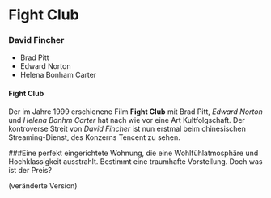 # Fight Club
### David Fincher

* Brad Pitt
* Edward Norton
* Helena Bonham Carter

#### Fight Club

Der im Jahre 1999 erschienene Film **Fight Club** mit Brad Pitt, *Edward Norton*
und *Helena Banhm Carter* hat  nach wie vor eine Art Kultfolgschaft.
Der kontroverse Streit von *David Fincher* ist nun erstmal beim chinesischen Streaming-Dienst,
des Konzerns Tencent zu sehen.

###Eine perfekt eingerichtete Wohnung, die eine Wohlfühlatmosphäre und Hochklassigkeit ausstrahlt. Bestimmt eine traumhafte Vorstellung. Doch was ist der Preis?

(veränderte Version)
